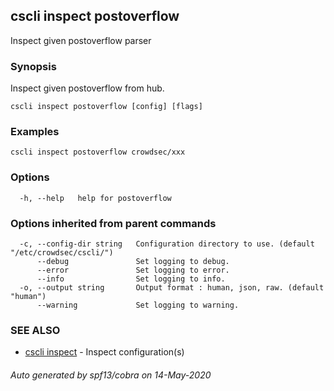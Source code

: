## cscli inspect postoverflow

Inspect given postoverflow parser

### Synopsis

Inspect given postoverflow from hub.

```
cscli inspect postoverflow [config] [flags]
```

### Examples

```
cscli inspect postoverflow crowdsec/xxx
```

### Options

```
  -h, --help   help for postoverflow
```

### Options inherited from parent commands

```
  -c, --config-dir string   Configuration directory to use. (default "/etc/crowdsec/cscli/")
      --debug               Set logging to debug.
      --error               Set logging to error.
      --info                Set logging to info.
  -o, --output string       Output format : human, json, raw. (default "human")
      --warning             Set logging to warning.
```

### SEE ALSO

* [cscli inspect](cscli_inspect.md)	 - Inspect configuration(s)

###### Auto generated by spf13/cobra on 14-May-2020
